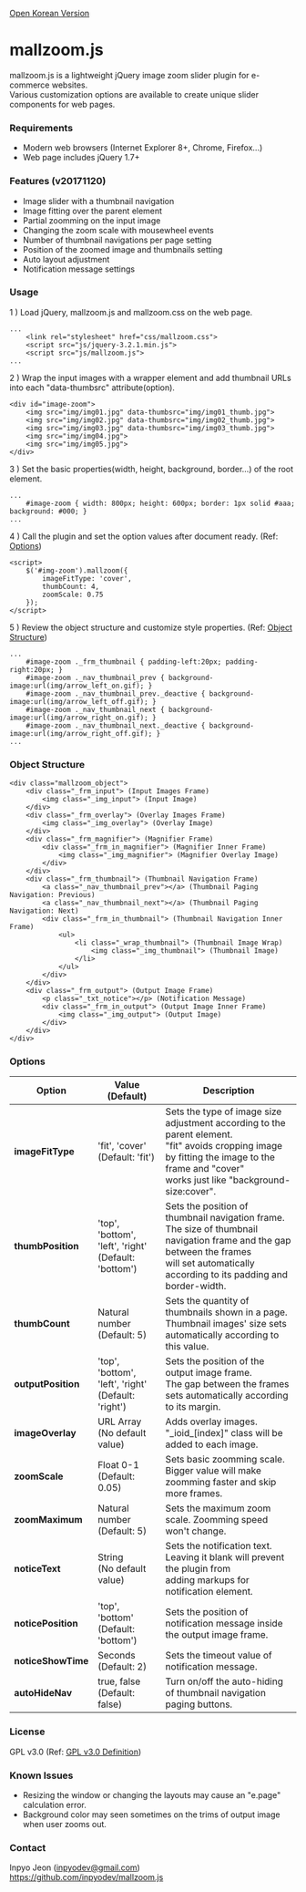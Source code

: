 [Open Korean Version](README.md)

# mallzoom.js

mallzoom.js is a lightweight jQuery image zoom slider plugin for e-commerce websites.<br>Various customization options are available to create unique slider components for web pages.

### Requirements

- Modern web browsers (Internet Explorer 8+, Chrome, Firefox...)
- Web page includes jQuery 1.7+

### Features (v20171120)

- Image slider with a thumbnail navigation
- Image fitting over the parent element
- Partial zoomming on the input image
- Changing the zoom scale with mousewheel events
- Number of thumbnail navigations per page setting
- Position of the zoomed image and thumbnails setting
- Auto layout adjustment
- Notification message settings

### Usage

1 ) Load jQuery, mallzoom.js and mallzoom.css on the web page.

<pre>
<code>...
    &lt;link rel="stylesheet" href="css/mallzoom.css"&gt;
    &lt;script src="js/jquery-3.2.1.min.js"&gt;
    &lt;script src="js/mallzoom.js"&gt;
...</code>
</pre>

2 ) Wrap the input images with a wrapper element and add thumbnail URLs into each "data-thumbsrc" attribute(option).

<pre>
<code>&lt;div id="image-zoom"&gt;
    &lt;img src="img/img01.jpg" data-thumbsrc="img/img01_thumb.jpg"&gt;
    &lt;img src="img/img02.jpg" data-thumbsrc="img/img02_thumb.jpg"&gt;
    &lt;img src="img/img03.jpg" data-thumbsrc="img/img03_thumb.jpg"&gt;
    &lt;img src="img/img04.jpg"&gt;
    &lt;img src="img/img05.jpg"&gt;
&lt;/div&gt;</code>
</pre>

3 ) Set the basic properties(width, height, background, border...) of the root element.

<pre>
<code>...
    #image-zoom { width: 800px; height: 600px; border: 1px solid #aaa; background: #000; }
...</code>
</pre>

4 ) Call the plugin and set the option values after document ready. (Ref: [Options](#options))

<pre>
<code>&lt;script&gt;
    $('#img-zoom').mallzoom({
        imageFitType: 'cover',
        thumbCount: 4,
        zoomScale: 0.75
    });
&lt;/script&gt;</code>
</pre>

5 ) Review the object structure and customize style properties. (Ref: [Object Structure](#structure))

<pre>
<code>...
    #image-zoom ._frm_thumbnail { padding-left:20px; padding-right:20px; }
    #image-zoom ._nav_thumbnail_prev { background-image:url(img/arrow_left_on.gif); }
    #image-zoom ._nav_thumbnail_prev._deactive { background-image:url(img/arrow_left_off.gif); }
    #image-zoom ._nav_thumbnail_next { background-image:url(img/arrow_right_on.gif); }
    #image-zoom ._nav_thumbnail_next._deactive { background-image:url(img/arrow_right_off.gif); }
...</code>
</pre>

<a name="structure"></a>
### Object Structure

<pre>
<code>&lt;div class="mallzoom_object"&gt;
    &lt;div class="_frm_input"&gt; (Input Images Frame)
        &lt;img class="_img_input"&gt; (Input Image)
    &lt;/div&gt;
    &lt;div class="_frm_overlay"&gt; (Overlay Images Frame)
        &lt;img class="_img_overlay"&gt; (Overlay Image)
    &lt;/div&gt;
    &lt;div class="_frm_magnifier"&gt; (Magnifier Frame)
        &lt;div class="_frm_in_magnifier"&gt; (Magnifier Inner Frame)
            &lt;img class="_img_magnifier"&gt; (Magnifier Overlay Image)
        &lt;/div&gt;
    &lt;/div&gt;
    &lt;div class="_frm_thumbnail"&gt; (Thumbnail Navigation Frame)
        &lt;a class="_nav_thumbnail_prev"&gt;&lt;/a&gt; (Thumbnail Paging Navigation: Previous)
        &lt;a class="_nav_thumbnail_next"&gt;&lt;/a&gt; (Thumbnail Paging Navigation: Next)
        &lt;div class="_frm_in_thumbnail"&gt; (Thumbnail Navigation Inner Frame)
            &lt;ul&gt;
                &lt;li class="_wrap_thumbnail"&gt; (Thumbnail Image Wrap)
                    &lt;img class="_img_thumbnail"&gt; (Thumbnail Image)
                &lt;/li&gt;
            &lt;/ul&gt;
        &lt;/div&gt;
    &lt;/div&gt;
    &lt;div class="_frm_output"&gt; (Output Image Frame)
        &lt;p class="_txt_notice"&gt;&lt;/p&gt; (Notification Message)
        &lt;div class="_frm_in_output"&gt; (Output Image Inner Frame)
            &lt;img class="_img_output"&gt; (Output Image)
        &lt;/div&gt;
    &lt;/div&gt;
&lt;/div&gt;</code>
</pre>

<a name="options"></a>
### Options

Option|Value (Default)|Description
--|--|---
**imageFitType**|'fit', 'cover'<br>(Default: 'fit')|Sets the type of image size adjustment according to the parent element.<br>"fit" avoids cropping image by fitting the image to the frame and "cover"<br>works just like "background-size:cover".
**thumbPosition**|'top', 'bottom', 'left', 'right'<br>(Default: 'bottom')|Sets the position of thumbnail navigation frame.<br>The size of thumbnail navigation frame and the gap between the frames<br>will set automatically according to its padding and border-width.
**thumbCount**|Natural number<br>(Default: 5)| Sets the quantity of thumbnails shown in a page.<br>Thumbnail images' size sets automatically according to this value.
**outputPosition**|'top', 'bottom', 'left', 'right'<br>(Default: 'right')|Sets the position of the output image frame.<br>The gap between the frames sets automatically according to its margin.
**imageOverlay**|URL Array<br>(No default value)|Adds overlay images. "\_ioid\_[index]" class will be added to each image.
**zoomScale**|Float 0-1<br>(Default: 0.05)|Sets basic zoomming scale.<br>Bigger value will make zoomming faster and skip more frames.
**zoomMaximum**|Natural number<br>(Default: 5)|Sets the maximum zoom scale. Zoomming speed won't change.
**noticeText**|String<br>(No default value)|Sets the notification text. Leaving it blank will prevent the plugin from<br>adding markups for notification element.
**noticePosition**|'top', 'bottom'<br>(Default: 'bottom')|Sets the position of notification message inside the output image frame.
**noticeShowTime**|Seconds<br>(Default: 2)|Sets the timeout value of notification message.
**autoHideNav**|true, false<br>(Default: false)|Turn on/off the auto-hiding of thumbnail navigation paging buttons.

### License
GPL v3.0 (Ref: [GPL v3.0 Definition](https://opensource.org/licenses/gpl-3.0.html))

### Known Issues
- Resizing the window or changing the layouts may cause an "e.page" calculation error.
- Background color may seen sometimes on the trims of output image when user zooms out.

### Contact
Inpyo Jeon (inpyodev@gmail.com)<br>https://github.com/inpyodev/mallzoom.js